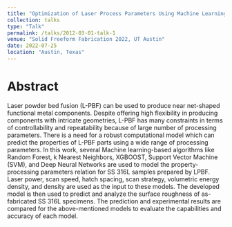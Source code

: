 ```yaml
---
title: "Optimization of Laser Process Parameters Using Machine Learning Algorithms and Performance Comparison"
collection: talks
type: "Talk"
permalink: /talks/2012-03-01-talk-1
venue: "Solid Freeform Fabrication 2022, UT Austin"
date: 2022-07-25
location: "Austin, Texas"
---
```


# Abstract

Laser powder bed fusion (L-PBF) can be used to produce near net-shaped functional metal components. Despite offering high flexibility in producing components with intricate geometries, L-PBF has many constraints in terms of controllability and repeatability because of large number of processing parameters. There is a need for a robust computational model which can predict the properties of L-PBF parts using a wide range of processing parameters. In this work, several Machine learning-based algorithms like Random Forest, k Nearest Neighbors, XGBOOST, Support Vector Machine (SVM), and Deep Neural Networks are used to model the property- processing parameters relation for SS 316L samples prepared by LPBF. Laser power, scan speed, hatch spacing, scan strategy, volumetric energy density, and density are used as the input to these models. The developed model is then used to predict and analyze the surface roughness of as- fabricated SS 316L specimens. The prediction and experimental results are compared for the above-mentioned models to evaluate the capabilities and accuracy of each model.
